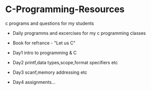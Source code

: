 # C-Programming-Resources
c programs and questions for my students

- Daily programms and excercises for my c programming classes
- Book for refrance - "Let us C"

- Day1 intro to programming & C
- Day2 printf,data types,scope,format specifiers etc
- Day3 scanf,memory addressing etc
- Day4 assignments...
